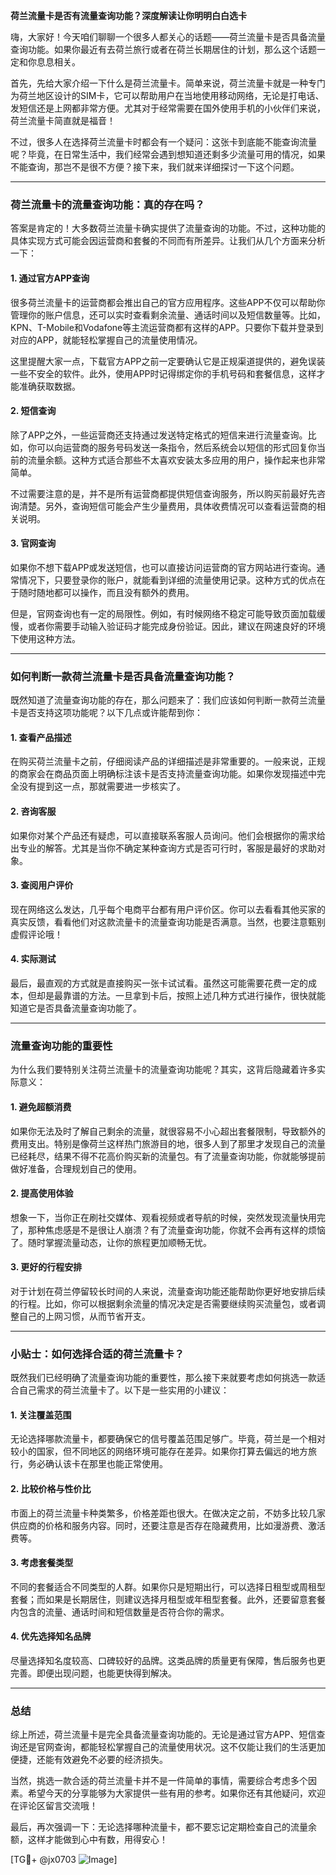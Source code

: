 **荷兰流量卡是否有流量查询功能？深度解读让你明明白白选卡**

嗨，大家好！今天咱们聊聊一个很多人都关心的话题——荷兰流量卡是否具备流量查询功能。如果你最近有去荷兰旅行或者在荷兰长期居住的计划，那么这个话题一定和你息息相关。

首先，先给大家介绍一下什么是荷兰流量卡。简单来说，荷兰流量卡就是一种专门为荷兰地区设计的SIM卡，它可以帮助用户在当地使用移动网络，无论是打电话、发短信还是上网都非常方便。尤其对于经常需要在国外使用手机的小伙伴们来说，荷兰流量卡简直就是福音！

不过，很多人在选择荷兰流量卡时都会有一个疑问：这张卡到底能不能查询流量呢？毕竟，在日常生活中，我们经常会遇到想知道还剩多少流量可用的情况，如果不能查询，那岂不是很不方便？接下来，我们就来详细探讨一下这个问题。

---

### **荷兰流量卡的流量查询功能：真的存在吗？**

答案是肯定的！大多数荷兰流量卡确实提供了流量查询的功能。不过，这种功能的具体实现方式可能会因运营商和套餐的不同而有所差异。让我们从几个方面来分析一下：

#### **1. 通过官方APP查询**
很多荷兰流量卡的运营商都会推出自己的官方应用程序。这些APP不仅可以帮助你管理你的账户信息，还可以实时查看剩余流量、通话时间以及短信数量等。比如，KPN、T-Mobile和Vodafone等主流运营商都有这样的APP。只要你下载并登录到对应的APP，就能轻松掌握自己的流量使用情况。

这里提醒大家一点，下载官方APP之前一定要确认它是正规渠道提供的，避免误装一些不安全的软件。此外，使用APP时记得绑定你的手机号码和套餐信息，这样才能准确获取数据。

#### **2. 短信查询**
除了APP之外，一些运营商还支持通过发送特定格式的短信来进行流量查询。比如，你可以向运营商的服务号码发送一条指令，然后系统会以短信的形式回复你当前的流量余额。这种方式适合那些不太喜欢安装太多应用的用户，操作起来也非常简单。

不过需要注意的是，并不是所有运营商都提供短信查询服务，所以购买前最好先咨询清楚。另外，查询短信可能会产生少量费用，具体收费情况可以查看运营商的相关说明。

#### **3. 官网查询**
如果你不想下载APP或发送短信，也可以直接访问运营商的官方网站进行查询。通常情况下，只要登录你的账户，就能看到详细的流量使用记录。这种方式的优点在于随时随地都可以操作，而且没有额外的费用。

但是，官网查询也有一定的局限性。例如，有时候网络不稳定可能导致页面加载缓慢，或者你需要手动输入验证码才能完成身份验证。因此，建议在网速良好的环境下使用这种方法。

---

### **如何判断一款荷兰流量卡是否具备流量查询功能？**

既然知道了流量查询功能的存在，那么问题来了：我们应该如何判断一款荷兰流量卡是否支持这项功能呢？以下几点或许能帮到你：

#### **1. 查看产品描述**
在购买荷兰流量卡之前，仔细阅读产品的详细描述是非常重要的。一般来说，正规的商家会在商品页面上明确标注该卡是否支持流量查询功能。如果你发现描述中完全没有提到这一点，那就需要进一步核实了。

#### **2. 咨询客服**
如果你对某个产品还有疑虑，可以直接联系客服人员询问。他们会根据你的需求给出专业的解答。尤其是当你不确定某种查询方式是否可行时，客服是最好的求助对象。

#### **3. 查阅用户评价**
现在网络这么发达，几乎每个电商平台都有用户评价区。你可以去看看其他买家的真实反馈，看看他们对这款流量卡的流量查询功能是否满意。当然，也要注意甄别虚假评论哦！

#### **4. 实际测试**
最后，最直观的方式就是直接购买一张卡试试看。虽然这可能需要花费一定的成本，但却是最靠谱的方法。一旦拿到卡后，按照上述几种方式进行操作，很快就能知道它是否具备流量查询功能了。

---

### **流量查询功能的重要性**

为什么我们要特别关注荷兰流量卡的流量查询功能呢？其实，这背后隐藏着许多实际意义：

#### **1. 避免超额消费**
如果你无法及时了解自己剩余的流量，就很容易不小心超出套餐限制，导致额外的费用支出。特别是像荷兰这样热门旅游目的地，很多人到了那里才发现自己的流量已经耗尽，结果不得不花高价购买新的流量包。有了流量查询功能，你就能够提前做好准备，合理规划自己的使用。

#### **2. 提高使用体验**
想象一下，当你正在刷社交媒体、观看视频或者导航的时候，突然发现流量快用完了，那种焦虑感是不是很让人崩溃？有了流量查询功能，你就不会再有这样的烦恼了。随时掌握流量动态，让你的旅程更加顺畅无忧。

#### **3. 更好的行程安排**
对于计划在荷兰停留较长时间的人来说，流量查询功能还能帮助你更好地安排后续的行程。比如，你可以根据剩余流量的情况决定是否需要继续购买流量包，或者调整自己的上网习惯，从而节省开支。

---

### **小贴士：如何选择合适的荷兰流量卡？**

既然我们已经明确了流量查询功能的重要性，那么接下来就要考虑如何挑选一款适合自己需求的荷兰流量卡了。以下是一些实用的小建议：

#### **1. 关注覆盖范围**
无论选择哪款流量卡，都要确保它的信号覆盖范围足够广。毕竟，荷兰是一个相对较小的国家，但不同地区的网络环境可能存在差异。如果你打算去偏远的地方旅行，务必确认该卡在那里也能正常使用。

#### **2. 比较价格与性价比**
市面上的荷兰流量卡种类繁多，价格差距也很大。在做决定之前，不妨多比较几家供应商的价格和服务内容。同时，还要注意是否存在隐藏费用，比如漫游费、激活费等。

#### **3. 考虑套餐类型**
不同的套餐适合不同类型的人群。如果你只是短期出行，可以选择日租型或周租型套餐；而如果是长期居住，则建议选择月租型或年租型套餐。此外，还要留意套餐内包含的流量、通话时间和短信数量是否符合你的需求。

#### **4. 优先选择知名品牌**
尽量选择知名度较高、口碑较好的品牌。这类品牌的质量更有保障，售后服务也更完善。即便出现问题，也能更快得到解决。

---

### **总结**

综上所述，荷兰流量卡是完全具备流量查询功能的。无论是通过官方APP、短信查询还是官网查询，都能轻松掌握自己的流量使用状况。这不仅能让我们的生活更加便捷，还能有效避免不必要的经济损失。

当然，挑选一款合适的荷兰流量卡并不是一件简单的事情，需要综合考虑多个因素。希望今天的分享能够为大家提供一些有用的参考。如果你还有其他疑问，欢迎在评论区留言交流哦！

最后，再次强调一下：无论选择哪种流量卡，都不要忘记定期检查自己的流量余额，这样才能做到心中有数，用得安心！

[TG💪+ @jx0703 ![Image](https://github.com/user-attachments/assets/dbca1d08-cadb-493c-b0ec-ad6f7a83f270)]